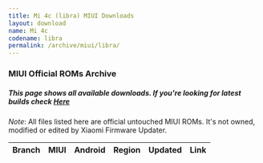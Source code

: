 ```yaml
---
title: Mi 4c (libra) MIUI Downloads
layout: download
name: Mi 4c
codename: libra
permalink: /archive/miui/libra/
---
```

### MIUI Official ROMs Archive
##### This page shows all available downloads. If you're looking for latest builds check [Here](/miui/libra/)
*Note*: All files listed here are official untouched MIUI ROMs. It's not owned, modified or edited by Xiaomi Firmware Updater.


<div class="table-responsive-md" id="table-wrapper">
<table id="miui" class="compact table table-striped table-hover table-sm">
    <thead class="thead-dark">
        <tr>
            <th>Branch</th>
            <th>MIUI</th>
            <th>Android</th>
            <th>Region</th>
            <th>Updated</th>
            <th>Link</th>
        </tr>
    </thead>
    <script>loadMiuiArchive('libra')</script>
</table>
</div>


